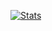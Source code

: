 [![Stats](https://github-readme-stats.vercel.app/api?username=otsukasatoshi&count_private=true&show_icons=true)](https://github.com/Yumiko777)
